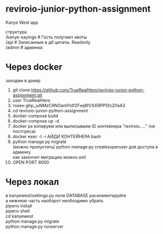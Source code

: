 # reviroio-junior-python-assignment

Kanye West app

структура <br />
/kanye-sayings     # Гость получает квоты <br />
/api         # Записанные в дб цитаты. Readonly <br /> 
/admin          # админка <br />

# Через docker
заходим в докер
1. git clone https://github.com/TrueRealHero/reviroio-junior-python-assignment.git
2. user TrueRealHero
3. токен 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
4. cd reviroio-junior-python-assignment
5. docker-compose build
6. docker-compose up -d
7. docker ps копируем или выписываем ID контейнера "reviroio....." (не постгреса)
8. docker exec -t -i АЙДИ КОНТЕЙНЕРА bash
9. python manage.py migrate<br />
    (можно пропустить) python manage.py createsuperuser для доступа в админку<br />
    как закончит миграцию можно exit<br />
10. OPEN PORT 8000

# Через локал
в kanyewest/settings.py поле DATABASE раскоментируйте <br />
а нижнюю часть наоборот необходимо убрать <br />
pipenv install <br />
pipenv shell <br />
cd kanyewest <br />
python manage.py migrate <br />
python manage.py runserver <br />

